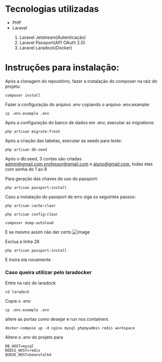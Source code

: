 <h1>Tecnologias utilizadas</h1>
<ul>
    <li>PHP</li>
    <li>Laravel</li>
        <ol> 
            <li>Laravel Jetstream(Autenticação)</li>
            <li>Laravel Passport(API OAuth 2.0)</li>
            <li>Laravel Laradock(Docker)</li>
        </ol>
</ul>

<h1>Instruções para instalação:</h1>

Após a clonagem do repositório, fazer a instalação do composer na raíz do projeto:
```
composer install
```
Fazer a configuração do arquivo .env copiando o arquivo .env.example:
```
cp .env.example .env
```
Após a configuração do banco de dados em .env, executar as migrations:
```
php artisan migrate:fresh
```
Após a criação das tabelas, executar as seeds para teste:
```
php artisan db:seed
```
Após o db:seed, 3 contas são criadas admin@gmail.com,professor@gmail.com e aluno@gmail.com, todas elas com senha do 1 ao 8

Para geração das chaves de uso do passport:
```
php artisan passport:install
```

Caso a instalação do passport de erro siga os seguintes passos:
```
php artisan cache:clear
```

```
php artisan config:clear
```

```
composer dump-autoload
```
E se mesmo assim não der certo
![image](https://user-images.githubusercontent.com/71338619/130554717-6dd846c5-a48e-494a-8d15-a9ff5ec51bdd.png)

Exclua a linha 28
```
php artisan passport:install
```
E insira ela novamente

<h3> Caso queira utilizar pelo laradocker </h3>

Entre na raiz do laradock
```
cd laradock
```

Copie o .env
```
cp .env.example .env
```
altere as portas como desejar e run nos containers

```
docker-compose up -d nginx mysql phpmyadmin redis workspace 
```

Altere o .env do projeto para

```
DB_HOST=mysql
REDIS_HOST=redis
QUEUE_HOST=beanstalkd
```
